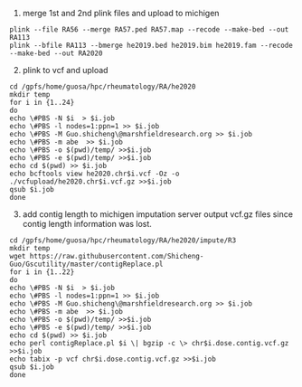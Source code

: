 1. merge 1st and 2nd plink files and upload to michigen
```
plink --file RA56 --merge RA57.ped RA57.map --recode --make-bed --out RA113
plink --bfile RA113 --bmerge he2019.bed he2019.bim he2019.fam --recode --make-bed --out RA2020
```
2. plink to vcf and upload
```
cd /gpfs/home/guosa/hpc/rheumatology/RA/he2020
mkdir temp
for i in {1..24}
do
echo \#PBS -N $i  > $i.job
echo \#PBS -l nodes=1:ppn=1 >> $i.job
echo \#PBS -M Guo.shicheng\@marshfieldresearch.org >> $i.job
echo \#PBS -m abe  >> $i.job
echo \#PBS -o $(pwd)/temp/ >>$i.job
echo \#PBS -e $(pwd)/temp/ >>$i.job
echo cd $(pwd) >> $i.job
echo bcftools view he2020.chr$i.vcf -Oz -o ./vcfupload/he2020.chr$i.vcf.gz >>$i.job
qsub $i.job
done
```
3. add contig length to michigen imputation server output vcf.gz files since contig length information was lost. 
```
cd /gpfs/home/guosa/hpc/rheumatology/RA/he2020/impute/R3
mkdir temp
wget https://raw.githubusercontent.com/Shicheng-Guo/Gscutility/master/contigReplace.pl
for i in {1..22}
do
echo \#PBS -N $i  > $i.job
echo \#PBS -l nodes=1:ppn=1 >> $i.job
echo \#PBS -M Guo.shicheng\@marshfieldresearch.org >> $i.job
echo \#PBS -m abe  >> $i.job
echo \#PBS -o $(pwd)/temp/ >>$i.job
echo \#PBS -e $(pwd)/temp/ >>$i.job
echo cd $(pwd) >> $i.job
echo perl contigReplace.pl $i \| bgzip -c \> chr$i.dose.contig.vcf.gz >>$i.job
echo tabix -p vcf chr$i.dose.contig.vcf.gz >>$i.job
qsub $i.job
done
```
